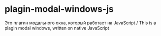 # plagin-modal-windows-js
Это плагин модального окна, который работает на JavaScript / This is a plagin modal windows, written on native JavaScript

